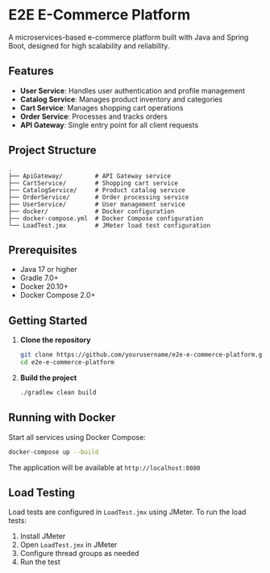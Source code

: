 # E2E E-Commerce Platform

A microservices-based e-commerce platform built with Java and Spring Boot, designed for high scalability and reliability.

## Features

- **User Service**: Handles user authentication and profile management
- **Catalog Service**: Manages product inventory and categories
- **Cart Service**: Manages shopping cart operations
- **Order Service**: Processes and tracks orders
- **API Gateway**: Single entry point for all client requests

## Project Structure

```
.
├── ApiGateway/         # API Gateway service
├── CartService/        # Shopping cart service
├── CatalogService/     # Product catalog service
├── OrderService/       # Order processing service
├── UserService/        # User management service
├── docker/             # Docker configuration
├── docker-compose.yml  # Docker Compose configuration
└── LoadTest.jmx        # JMeter load test configuration
```

## Prerequisites

- Java 17 or higher
- Gradle 7.0+
- Docker 20.10+
- Docker Compose 2.0+

## Getting Started

1. **Clone the repository**
   ```bash
   git clone https://github.com/yourusername/e2e-e-commerce-platform.git
   cd e2e-e-commerce-platform
   ```

2. **Build the project**
   ```bash
   ./gradlew clean build
   ```

## Running with Docker

Start all services using Docker Compose:

```bash
docker-compose up --build
```

The application will be available at `http://localhost:8080`

## Load Testing

Load tests are configured in `LoadTest.jmx` using JMeter. To run the load tests:

1. Install JMeter
2. Open `LoadTest.jmx` in JMeter
3. Configure thread groups as needed
4. Run the test